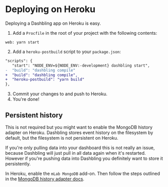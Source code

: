 # Deploying on Heroku

Deploying a Dashbling app on Heroku is easy.

1. Add a `Procfile` in the root of your project with the following contents:

```
web: yarn start
```

2. Add a `heroku-postbuild` script to your `package.json`:

```diff
"scripts": {
   "start": "NODE_ENV=${NODE_ENV:-development} dashbling start",
-  "build": "dashbling compile"
+  "build": "dashbling compile",
+  "heroku-postbuild": "yarn build"
},
```

3. Commit your changes to and push to Heroku.
4. You're done!

## Persistent history

This is not required but you might want to enable the MongoDB history adapter on Heroku. Dashbling stores event history on the filesystem by default, but the filesystem is not persistent on Heroku.

If you're only pulling data into your dashboard this is not really an issue, because Dashbling will just pull in all data again when it's restarted. However if you're pushing data into Dashbling you definitely want to store it persistently.

In Heroku, enable the `mLab MongoDB` add-on. Then follow the steps outlined in the [MongoDB history adapter docs](../packages/mongodb-history/README.md).


